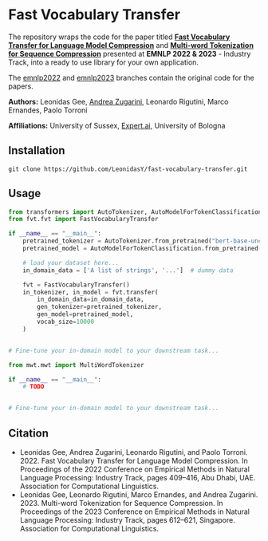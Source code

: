 # Fast Vocabulary Transfer

The repository wraps the code for the paper titled [**Fast Vocabulary Transfer for Language Model Compression**](https://aclanthology.org/2022.emnlp-industry.41) and [**Multi-word Tokenization for Sequence Compression**](https://aclanthology.org/2023.emnlp-industry.58) presented at **EMNLP 2022 & 2023** - Industry Track, into a ready to use library for your own application.

The [emnlp2022](https://github.com/LeonidasY/fast-vocabulary-transfer/tree/emnlp2022) and [emnlp2023](https://github.com/LeonidasY/fast-vocabulary-transfer/tree/emnlp2023) branches contain the original code for the papers.  

**Authors:** Leonidas Gee, [Andrea Zugarini](https://it.linkedin.com/in/andrea-zugarini-930a8898), Leonardo Rigutini, Marco Ernandes, Paolo Torroni

**Affiliations:** University of Sussex, [Expert.ai](https://www.expert.ai/), University of Bologna

## Installation

```
git clone https://github.com/LeonidasY/fast-vocabulary-transfer.git
```

## Usage
```python
from transformers import AutoTokenizer, AutoModelForTokenClassification
from fvt.fvt import FastVocabularyTransfer

if __name__ == "__main__":
    pretrained_tokenizer = AutoTokenizer.from_pretrained("bert-base-uncased")
    pretrained_model = AutoModelForTokenClassification.from_pretrained("bert-base-uncased")

    # load your dataset here...
    in_domain_data = ['A list of strings', '...']  # dummy data

    fvt = FastVocabularyTransfer()
    in_tokenizer, in_model = fvt.transfer(
        in_domain_data=in_domain_data,
        gen_tokenizer=pretrained_tokenizer,
        gen_model=pretrained_model,
        vocab_size=10000
    )


# Fine-tune your in-domain model to your downstream task...
```

```python
from mwt.mwt import MultiWordTokenizer

if __name__ == "__main__":
    # TODO


# Fine-tune your in-domain model to your downstream task...
```

## Citation
- Leonidas Gee, Andrea Zugarini, Leonardo Rigutini, and Paolo Torroni. 2022. Fast Vocabulary Transfer for Language Model Compression. In Proceedings of the 2022 Conference on Empirical Methods in Natural Language Processing: Industry Track, pages 409–416, Abu Dhabi, UAE. Association for Computational Linguistics.
- Leonidas Gee, Leonardo Rigutini, Marco Ernandes, and Andrea Zugarini. 2023. Multi-word Tokenization for Sequence Compression. In Proceedings of the 2023 Conference on Empirical Methods in Natural Language Processing: Industry Track, pages 612–621, Singapore. Association for Computational Linguistics.
